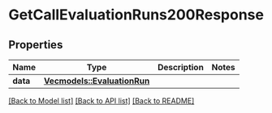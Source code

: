 # GetCallEvaluationRuns200Response

## Properties

Name | Type | Description | Notes
------------ | ------------- | ------------- | -------------
**data** | [**Vec<models::EvaluationRun>**](EvaluationRun.md) |  | 

[[Back to Model list]](../README.md#documentation-for-models) [[Back to API list]](../README.md#documentation-for-api-endpoints) [[Back to README]](../README.md)


